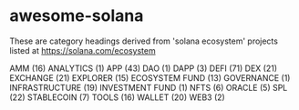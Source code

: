# awesome-solana


These are category headings derived from 'solana ecosystem' projects listed at https://solana.com/ecosystem




AMM (16)
ANALYTICS (1)
APP (43)
DAO (1)
DAPP (3)
DEFI (71)
DEX (21)
EXCHANGE (21)
EXPLORER (15)
ECOSYSTEM FUND (13)
GOVERNANCE (1)
INFRASTRUCTURE (19)
INVESTMENT FUND (1)
NFTS (6)
ORACLE (5)
SPL (22)
STABLECOIN (7)
TOOLS (16)
WALLET (20)
WEB3 (2)
